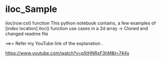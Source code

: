# iloc_Sample
iloc(row:col) function
This python notebook contains, a few examples of [index location] iloc() function use cases in a 2d array
-> Cloned and changed readme file

==>> Refer my YouTube link of the explanation .

https://www.youtube.com/watch?v=p5tHNRxF3hM&t=744s
